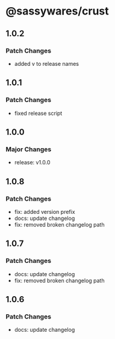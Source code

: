 # @sassywares/crust

## 1.0.2

### Patch Changes

- added v to release names

## 1.0.1

### Patch Changes

- fixed release script

## 1.0.0

### Major Changes

- release: v1.0.0

## 1.0.8

### Patch Changes

- fix: added version prefix
- docs: update changelog
- fix: removed broken changelog path

## 1.0.7

### Patch Changes

- docs: update changelog
- fix: removed broken changelog path

## 1.0.6

### Patch Changes

- docs: update changelog
